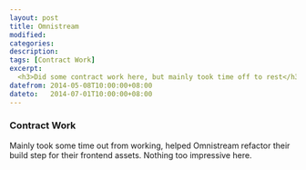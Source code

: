 ```yaml
---
layout: post
title: Omnistream 
modified:
categories: 
description: 
tags: [Contract Work]
excerpt: 
  <h3>Did some contract work here, but mainly took time off to rest</h3>
datefrom: 2014-05-08T10:00:00+08:00
dateto:   2014-07-01T10:00:00+08:00
---
```


### Contract Work

Mainly took some time out from working, helped Omnistream refactor their build step for their frontend assets.
Nothing too impressive here.